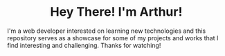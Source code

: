 <h1 align="center">Hey There! I'm Arthur! </h1>

<p align="left">I'm a web developer interested on learning new technologies and this repository serves as a showcase for some of my projects and works that I find interesting and challenging. Thanks for watching!</p>
